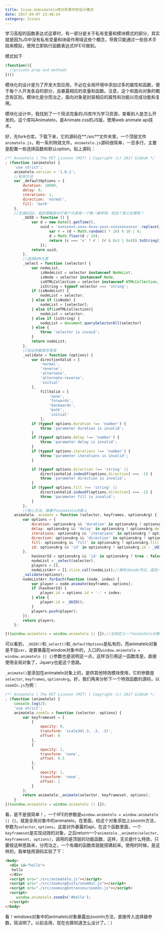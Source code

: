 ```yaml
---
title: Issue-从Animatelo库分析其中的设计模式
date: 2017-04-07 23:48:14
category: Issues
---
```


学习高程的函数表达式这章时，有一部分是关于私有变量和模块模式的部分，其实就是因为JS中没有私有变量和块级作用域这些个概念，导致只能通过一些技术手段来模拟，使用立即执行函数表达式IIFE可做到。

模式如下
```js
(function(){
  //private prop and methods
})()
```

模块化的设计是为了开发大型应用，不必在全局环境中添加过多的属性和函数，便于每个人开发各自的部分，且暴露相应的变量和函数。注意，这个和面向对象的概念有区别。模块化是分而治之，面向对象是封装相应的属性和功能以完成功能和复用。

模块化设计中，我找到了一个简洁完备的JS库作为学习资源，查看别人是怎么开发的。这个库叫Animatelo，是Animate.css的JS版，使用web animate api技术。

好，先fork仓库，下载下来，它的源码在**./src**文件夹里，一个顶层文件`animatelo.js`，和一系列特效文件。`animatelo.js`源码很简单，一百多行，主要是配置一些选择函数和默认option。贴上源码：

```js
/*! Animatelo | The MIT License (MIT) | Copyright (c) 2017 GibboK */
; (function (animatelo) {
    'use strict';
    animatelo.version = '1.0.1';
    //私有方法
    var _defaultOptions = {
        duration: 10000,
        delay: 0,
        iterations: 1,
        direction: 'normal',
        fill: 'both'
    },
    //生成UUID，我的理解是对于每个元素有一个唯一编号吧，但这个意义在哪呢？
        _UUID = function () {
            var d = new Date().getTime(),
                uuid = 'xxxxxxxx-xxxx-4xxx-yxxx-xxxxxxxxxxxx'.replace(/[xy]/g, function (c) {
                    var r = (d + Math.random() * 16) % 16 | 0;
                    d = Math.floor(d / 16);
                    return (c === 'x' ? r : (r & 0x3 | 0x8)).toString(16);
                });
            return uuid;
        },
        //选择DOM元素
        _select = function (selector) {
            var nodeList,
                isNodeList = selector instanceof NodeList,
                isNode = selector instanceof Node,
                isHTMLCollection = selector instanceof HTMLCollection,
                isString = typeof selector === 'string';
            if (isNodeList) {
                nodeList = selector;
            } else if (isNode) {
                nodeList = [selector];
            } else if(isHTMLCollection){
                nodeList = selector;
            } else if (isString) {
                nodeList = document.querySelectorAll(selector)
            } else {
                throw 'selector is invaid';
            }
            return nodeList;
        },
        //验证参数是否有效
        _validate = function (options) {
            var directionValid = [
                'normal',
                'reverse',
                'alternate',
                'alternate-reverse',
                'initial'
            ],
                fillValid = [
                    'none',
                    'forwards',
                    'backwards',
                    'both',
                    'initial'
                ];
            if (typeof options.duration !== 'number') {
                throw 'parameter duration is invalid';
            }
            if (typeof options.delay !== 'number') {
                throw 'parameter delay is invalid';
            }
            if (typeof options.iterations !== 'number') {
                throw 'parameter iterations is invalid';
            }

            if (typeof options.direction !== 'string' ||
                directionValid.indexOf(options.direction) === -1) {
                throw 'parameter direction is invalid';
            }
            if (typeof options.fill !== 'string' ||
                directionValid.indexOf(options.direction) === -1) {
                throw 'parameter fill is invalid';
            }
        };
        //核心方法，被置于animatelo对象上
    animatelo._animate = function (selector, keyframes, optionsArg) {
        var options = {
            duration: optionsArg && 'duration' in optionsArg ? optionsArg.duration : _defaultOptions.duration,
            delay: optionsArg && 'delay' in optionsArg ? optionsArg.delay : _defaultOptions.delay,
            iterations: optionsArg && 'iterations' in optionsArg ? optionsArg.iterations : _defaultOptions.iterations,
            direction: optionsArg && 'direction' in optionsArg ? optionsArg.direction : _defaultOptions.direction,
            fill: optionsArg && 'fill' in optionsArg ? optionsArg.fill : _defaultOptions.fill,
            id: optionsArg && 'id' in optionsArg ? optionsArg.id : _UUID()
        },
            hasUserId = optionsArg && 'id' in optionsArg ? true : false,
            nodeList = _select(selector),
            players = [],
            nodeListArr = [].slice.call(nodeList);//解析出node节点，返回一个数组
        _validate(options);
        nodeListArr.forEach(function (node, index) {
            var player = node.animate(keyframes, options);
            if (hasUserId) {
                player.id = options.id + '-' + index;
            } else {
                player.id = _UUID();
            }
            players.push(player);
        });
        return players;
    };

})(window.animatelo = window.animatelo || {});//全局定义一个animatelo对象

```

可以看到，`_UUID()`和`_select()`和`_defaultOptions`是私有的，而animatelo对象是不加`var`，是要暴露在window对象中的，入口的`window.animatelo = window.animatelo || {}`参数也是说明这一点，这样当引用这一函数库是，直接使用全局对象了，Jquery也是这个思路。

`_animate()`是添加在animatelo对象上的，是供其他特效模块使用，它的参数是`selector`, `keyframes`, `optionsArg`。好，我们再来分析下一个特效函数的源码，以`zoomIn.js`为例：

```js
/*! Animatelo | The MIT License (MIT) | Copyright (c) 2017 GibboK */
; (function (animatelo) {
    console.log(2);
    'use strict';
    animatelo.zoomIn = function (selector, options) {
        var keyframeset = [
            {
                opacity: 0,
                transform: 'scale3d(.3, .3, .3)',
                offset: 0
            },
            {
                opacity: 1,
                transform: 'none',
                offset: 0.5
            },
            {
                opacity: 1,
                transform: 'none',
                offset: 1
            }
        ];
        return animatelo._animate(selector, keyframeset, options);
    }
})(window.animatelo = window.animatelo || {});

```

看，是不是很简单！，一个IIFE的参数是`window.animatelo = window.animatelo || {}`，就是全局对象中的animatelo，在里面，给这个对象添加上zoomIn方法，参数为`selector`, `options`，这是对外暴露的api，在这个函数里面，一个`keyframeset`是实现动效的对象，之后return一个`animatelo._animate(selector, keyframeset, options)`，调用的是顶层的功能函数，这样，无论是什么特效，只要按这种思路来，分而治之，一个有趣的函数库就能搭建起来。使用的时候，是这样的，我单独用源码实验了下：

```html
<body>
  <div id="hello">
   hello
  </div>
  <script src="./src/animatelo.js"></script>
  <script src="./src/zoomingExits/zoomOut.js"></script>
  <script src="./src/zoomingEntrances/zoomIn.js"></script>
  <script>
     window.animatelo.zoomIn('#hello');
  </script>
</body>
```

看！windows对象中的animatelo对象暴露出zoomIn方法，直接传入选择器参数，简洁明了。以前会用，现在也算知道怎么设计了。：）